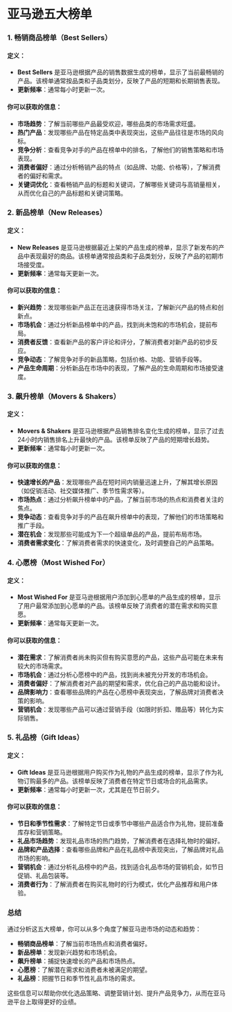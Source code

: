 # 亚马逊五大榜单

### 1. **畅销商品榜单（Best Sellers）**

#### **定义**：

- **Best Sellers** 是亚马逊根据产品的销售数据生成的榜单，显示了当前最畅销的产品。该榜单通常按品类和子品类划分，反映了产品的短期和长期销售表现。
- **更新频率**：通常每小时更新一次。

#### **你可以获取的信息**：

- **市场趋势**：了解当前哪些产品最受欢迎，哪些品类的市场需求旺盛。
- **热门产品**：发现哪些产品在特定品类中表现突出，这些产品往往是市场的风向标。
- **竞争分析**：查看竞争对手的产品在榜单中的排名，了解他们的销售策略和市场表现。
- **消费者偏好**：通过分析畅销产品的特点（如品牌、功能、价格等），了解消费者的偏好和需求。
- **关键词优化**：查看畅销产品的标题和关键词，了解哪些关键词与高销量相关，从而优化自己的产品标题和关键词策略。

### 2. **新品榜单（New Releases）**

#### **定义**：

- **New Releases** 是亚马逊根据最近上架的产品生成的榜单，显示了新发布的产品中表现最好的商品。该榜单通常按品类和子品类划分，反映了产品的初期市场接受度。
- **更新频率**：通常每天更新一次。

#### **你可以获取的信息**：

- **新兴趋势**：发现哪些新产品正在迅速获得市场关注，了解新兴产品的特点和创新点。
- **市场机会**：通过分析新品榜单中的产品，找到尚未饱和的市场机会，提前布局。
- **消费者反馈**：查看新产品的客户评论和评分，了解消费者对新产品的初步反应。
- **竞争动态**：了解竞争对手的新品策略，包括价格、功能、营销手段等。
- **产品生命周期**：分析新品在市场中的表现，了解产品的生命周期和市场接受速度。

### 3. **飙升榜单（Movers & Shakers）**

#### **定义**：

- **Movers & Shakers** 是亚马逊根据产品销售排名变化生成的榜单，显示了过去24小时内销售排名上升最快的产品。该榜单反映了产品的短期增长趋势。
- **更新频率**：通常每小时更新一次。

#### **你可以获取的信息**：

- **快速增长的产品**：发现哪些产品在短时间内销量迅速上升，了解其增长原因（如促销活动、社交媒体推广、季节性需求等）。
- **市场热点**：通过分析飙升榜单中的产品，了解当前市场的热点和消费者关注的焦点。
- **竞争动态**：查看竞争对手的产品在飙升榜单中的表现，了解他们的市场策略和推广手段。
- **潜在机会**：发现那些可能成为下一个超级单品的产品，提前布局市场。
- **消费者需求变化**：了解消费者需求的快速变化，及时调整自己的产品策略。

### 4. **心愿榜（Most Wished For）**

#### **定义**：

- **Most Wished For** 是亚马逊根据用户添加到心愿单的产品生成的榜单，显示了用户最常添加到心愿单的产品。该榜单反映了消费者的潜在需求和购买意愿。
- **更新频率**：通常每天更新一次。

#### **你可以获取的信息**：

- **潜在需求**：了解消费者尚未购买但有购买意愿的产品，这些产品可能在未来有较大的市场需求。
- **市场机会**：通过分析心愿榜中的产品，找到尚未被充分开发的市场机会。
- **消费者偏好**：了解消费者对产品的期望和需求，优化自己的产品功能和设计。
- **品牌影响力**：查看哪些品牌的产品在心愿榜中表现突出，了解品牌对消费者决策的影响。
- **营销机会**：发现哪些产品可以通过营销手段（如限时折扣、赠品等）转化为实际销售。

### 5. **礼品榜（Gift Ideas）**

#### **定义**：

- **Gift Ideas** 是亚马逊根据用户购买作为礼物的产品生成的榜单，显示了作为礼物订购最多的产品。该榜单反映了消费者在特定节日或场合的礼品需求。
- **更新频率**：通常每小时更新一次，尤其是在节日前夕。

#### **你可以获取的信息**：

- **节日和季节性需求**：了解特定节日或季节中哪些产品适合作为礼物，提前准备库存和营销策略。
- **礼品市场趋势**：发现礼品市场的热门趋势，了解消费者在选择礼物时的偏好。
- **品牌和产品选择**：查看哪些品牌和产品在礼品榜中表现突出，了解品牌对礼品市场的影响。
- **营销机会**：通过分析礼品榜中的产品，找到适合礼品市场的营销机会，如节日促销、礼品包装等。
- **消费者行为**：了解消费者在购买礼物时的行为模式，优化产品推荐和用户体验。

### 总结

通过分析这五大榜单，你可以从多个角度了解亚马逊市场的动态和趋势：

- **畅销商品榜单**：了解当前市场热点和消费者偏好。
- **新品榜单**：发现新兴趋势和市场机会。
- **飙升榜单**：捕捉快速增长的产品和市场热点。
- **心愿榜**：了解潜在需求和消费者未被满足的期望。
- **礼品榜**：把握节日和季节性礼品市场的需求。

这些信息可以帮助你优化选品策略、调整营销计划、提升产品竞争力，从而在亚马逊平台上取得更好的业绩。
